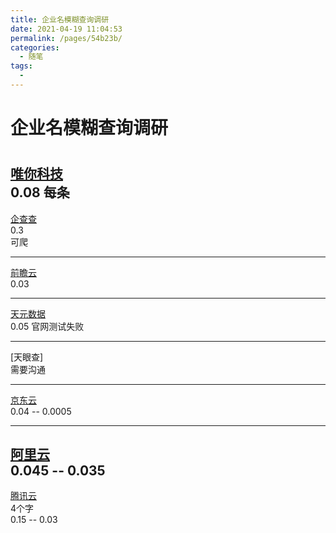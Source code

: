 ```yaml
---
title: 企业名模糊查询调研
date: 2021-04-19 11:04:53
permalink: /pages/54b23b/
categories:
  - 随笔
tags:
  - 
---
```

# 企业名模糊查询调研  

#     
    
[唯你科技](http://www.onlyou.com/site/order/init.htm?serviceOrderId=50f3253428cd48dda836e3aec16fac5f)    
0.08 每条    
---    
    
[企查查](https://openapi.qichacha.com/DataApi/dataDetail?apiId=f738e318-62b5-11e7-bbdd-00155d0ab207)    
0.3    
可爬    
    
---    
[前瞻云](https://open.qianzhan.com/interface)    
0.03    
    
---     
[天元数据](http://www.tdata.cn/api/content/index/id/431951710.html)    
0.05 官网测试失败    
    
---    
[天眼查]    
需要沟通    
    
---     
[京东云](https://wx.jdcloud.com/market/api/13205)    
0.04 -- 0.0005    
    
---    
[阿里云](https://market.aliyun.com/products/57000002/cmapi031307.html?spm=5176.11065268.1996646101.searchclickresult.71f175c3AJ2n52#sku=yuncode2530700002)    
0.045  --  0.035    
---    
[腾讯云](https://market.cloud.tencent.com/products/6373)     
4个字    
0.15 -- 0.03    
